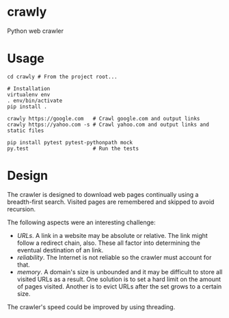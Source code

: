# crawly
Python web crawler

# Usage
    cd crawly # From the project root...

    # Installation
    virtualenv env
    . env/bin/activate
    pip install .

    crawly https://google.com   # Crawl google.com and output links
    crawly https://yahoo.com -s # Crawl yahoo.com and output links and static files

    pip install pytest pytest-pythonpath mock
    py.test                     # Run the tests

# Design

The crawler is designed to download web pages continually using a breadth-first search. Visited pages are remembered and skipped to avoid recursion.

The following aspects were an interesting challenge:
* *URLs*. A link in a website may be absolute or relative. The link might follow a redirect chain, also. These all factor into determining the eventual destination of an <a> link.
* *reliability*. The Internet is not reliable so the crawler must account for that.
* *memory*. A domain's size is unbounded and it may be difficult to store all visited URLs as a result. One solution is to set a hard limit on the amount of pages visited. Another is to evict URLs after the set grows to a certain size.

The crawler's speed could be improved by using threading.
